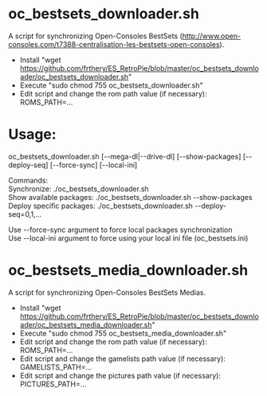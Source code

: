 oc_bestsets_downloader.sh
=================
A script for synchronizing Open-Consoles BestSets (http://www.open-consoles.com/t7388-centralisation-les-bestsets-open-consoles).

- Install "wget https://github.com/frthery/ES_RetroPie/blob/master/oc_bestsets_downloader/oc_bestsets_downloader.sh"
- Execute "sudo chmod 755 oc_bestsets_downloader.sh"
- Edit script and change the rom path value (if necessary): ROMS_PATH=...

Usage:
======
oc_bestsets_downloader.sh [--mega-dl|--drive-dl] [--show-packages] [--deploy-seq] [--force-sync] [--local-ini]

Commands:<br/>
Synchronize: ./oc_bestsets_downloader.sh<br/>
Show available packages: ./oc_bestsets_downloader.sh --show-packages<br/>
Deploy specific packages: ./oc_bestsets_downloader.sh --deploy-seq=0,1,...<br/>

Use --force-sync argument to force local packages synchronization<br/>
Use --local-ini argument to force using your local ini file (oc_bestsets.ini)<br/>

oc_bestsets_media_downloader.sh
=================
A script for synchronizing Open-Consoles BestSets Medias.

- Install "wget https://github.com/frthery/ES_RetroPie/blob/master/oc_bestsets_downloader/oc_bestsets_media_downloader.sh"
- Execute "sudo chmod 755 oc_bestsets_media_downloader.sh"
- Edit script and change the rom path value (if necessary): ROMS_PATH=...
- Edit script and change the gamelists path value (if necessary): GAMELISTS_PATH=...
- Edit script and change the pictures path value (if necessary): PICTURES_PATH=...

